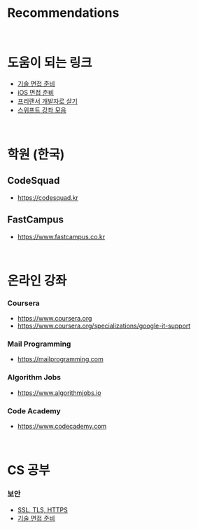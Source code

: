 # Recommendations

<br>

# 도움이 되는 링크
- [기술 면접 준비](https://github.com/kim6394/tech-interview-for-developer)
- [iOS 면접 준비](https://github.com/ClintJang/ios-swift-objc-questions-and-answers)
- [프리랜서 개발자로 살기](https://github.com/ClintJang/awesome-freelance-korea-information)
- [스위프트 강좌 모음](https://github.com/ClintJang/awesome-swift-korean-lecture)

<br>

# 학원 (한국)

## CodeSquad
- https://codesquad.kr

## FastCampus
- https://www.fastcampus.co.kr

<br>

# 온라인 강좌

### Coursera
- https://www.coursera.org
- https://www.coursera.org/specializations/google-it-support

### Mail Programming
- https://mailprogramming.com

### Algorithm Jobs
- https://www.algorithmjobs.io

### Code Academy
- https://www.codecademy.com

<br>

# CS 공부

### 보안
- [SSL, TLS, HTTPS](https://www.websecurity.symantec.com/security-topics/what-is-ssl-tls-https)
- [기술 면접 준비](https://github.com/kim6394/tech-interview-for-developer)

